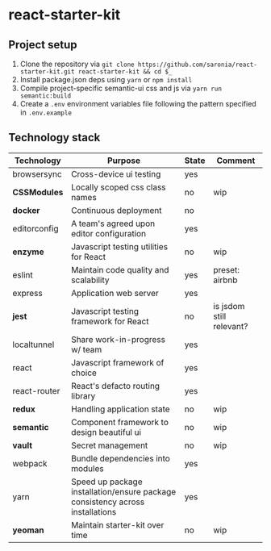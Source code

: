 # react-starter-kit

## Project setup

1. Clone the repository via `git clone https://github.com/saronia/react-starter-kit.git react-starter-kit && cd $_`
2. Install package.json deps using `yarn` or `npm install`
3. Compile project-specific semantic-ui css and js via `yarn run semantic:build` 
4. Create a `.env` environment variables file following the pattern specified in `.env.example`

## Technology stack

| Technology | Purpose | State | Comment |
|---|---|---|---|
| browsersync | Cross-device ui testing | yes |  |
| **CSSModules** | Locally scoped css class names | no | wip |
| **docker** | Continuous deployment | no |  |
| editorconfig | A team's agreed upon editor configuration | yes |   |
| **enzyme** | Javascript testing utilities for React | no | wip |
| eslint | Maintain code quality and scalability | yes | preset: airbnb |
| express | Application web server | yes |   |
| **jest** | Javascript testing framework for React | no | is jsdom still relevant? |
| localtunnel | Share work-in-progress w/ team | yes | |
| react | Javascript framework of choice | yes | |
| react-router | React's defacto routing library | yes | |
| **redux** | Handling application state | no | wip |
| **semantic** | Component framework to design beautiful ui | no | wip |
| **vault** | Secret management | no | wip |
| webpack | Bundle dependencies into modules | yes | |
| yarn | Speed up package installation/ensure package consistency across installations | yes |   |
| **yeoman** | Maintain starter-kit over time | no | wip |
